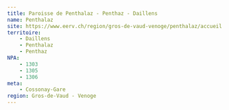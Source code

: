```yaml
---
title: Paroisse de Penthalaz - Penthaz - Daillens
name: Penthalaz
site: https://www.eerv.ch/region/gros-de-vaud-venoge/penthalaz/accueil
territoire:
    - Daillens
    - Penthalaz
    - Penthaz
NPA:
    - 1303
    - 1305
    - 1306
meta:
    - Cossonay-Gare
region: Gros-de-Vaud - Venoge
---
```

